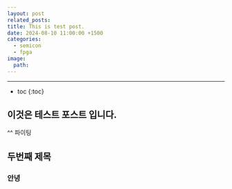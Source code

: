 ```yaml
---
layout: post
related_posts: 
title: This is test post.
date: 2024-08-10 11:00:00 +1500
categories:
  - semicon
  - fpga
image:
  path:
---
```

* * *
* toc
{:toc}

## 이것은 테스트 포스트 입니다.
^^
파이팅
## 두번째 제목
### 안녕
